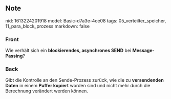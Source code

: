 ## Note
nid: 1613224201918
model: Basic-d7a3e-4ce08
tags: 05_verteilter_speicher, 11_para_block_prozess
markdown: false

### Front
Wie verhält sich ein <b>blockierendes, asynchrones SEND</b> bei
<b>Message-Passing</b>?

### Back
Gibt die Kontrolle an den Sende-Prozess zurück, wie die zu
<b>versendenden Daten</b> in einem <b>Puffer kopiert</b> worden
sind und nicht mehr durch die Berechnung verändert werden können.
